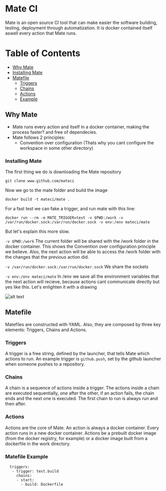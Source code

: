 Mate CI
===================

Mate is an open source CI tool that can make easier the software building, testing, deployment through automatization. It is docker contained itself aswell every action that Mate runs. 

Table of Contents
=================

  * [Why Mate](#why-mate)
  * [Installing Mate](#installing-mate)
  * [Matefile](#matefile)
    * [Triggers](#triggers)
    * [Chains](#chains)
    * [Actions](#actions)
    * [Example](#matefile-example)


## Why Mate
- Mate runs every action and itself in a docker container, making the process faster? and free of dependecies. 
- Mate follows 2 principles: 
  - Convention over configuration (Thats why you cant configure the workspace in some other directory)

### Installing Mate
The first thing we do is downloading the Mate repository

``` git clone www.github.com/mateci ```

Now we go to the mate folder and build the image 

```docker build -t mateci/mate .```

For a fast test we can fake a trigger, and run mate with this line: 

```docker run --rm -e MATE_TRIGGER=test -v $PWD:/work -v /var/run/docker.sock:/var/run/docker.sock -v env:/env mateci/mate```

But let's explain this more slow. 

``` -v $PWD:/work ``` The current folder will be shared with the /work folder in the docker container. This shows the Convention over configuration principle we believe. Also, the next action will be able to access the /work folder with the changes that the previous action did. 

``` -v /var/run/docker.sock:/var/run/docker.sock ``` We share the sockets 

``` -v env:/env mateci/mate ``` In /env we save all the environment variables that the next action will recieve, because actions cant communicate directly but yes like this. Let's enlighten it with a drawing


![alt text](https://github.com/fonyc/matest/blob/master/Untitled%20Diagram%20(2).png)



## Matefile
Matefiles are constructed with YAML. Also, they are composed by three key elements: Triggers, Chains and Actions. 

### Triggers
A trigger is a free string, defined by the launcher, that tells Mate which actions to run. An example trigger is ```github.push```, set by the github launcher when someone pushes to a repository.

### Chains
A chain is a sequence of actions inside a trigger. The actions inside a chain are executed sequentially, one after the other, if an action fails, the chain ends and the next one is executed. The first chain to run is always run and then after.

### Actions
Actions are the core of Mate. An action is always a docker container. Every action runs in a new docker container. Actions be a prebuilt docker image (from the docker registry, for example) or a docker image built from a dockerfile in the work directory.


### Matefile Example


```
  triggers:
   - trigger: test.build
     chains:
     - start:
       - build: Dockerfile
```









 
